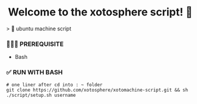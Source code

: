 <h1 align="center">Welcome to the xotosphere script! 👋</h1>
> 💨 ubuntu machine script

### 🤷🏼‍♂️ PREREQUISITE

- Bash

### ✅ RUN WITH BASH

``` shell
# one liner after cd into : ~ folder
git clone https://github.com/xotosphere/xotomachine-script.git && sh ./script/setup.sh username
```
